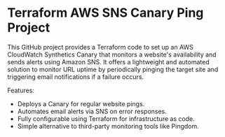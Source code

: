# Terraform AWS SNS Canary Ping Project

This GitHub project provides a Terraform code to set up an AWS CloudWatch Synthetics Canary that monitors a website's availability and sends alerts using Amazon SNS. It offers a lightweight and automated solution to monitor URL uptime by periodically pinging the target site and triggering email notifications if a failure occurs.

Features:
- Deploys a Canary for regular website pings.
- Automates email alerts via SNS on error responses.
- Fully configurable using Terraform for infrastructure as code.
- Simple alternative to third-party monitoring tools like Pingdom.
